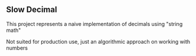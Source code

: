 ## Slow Decimal
This project represents a naive implementation of decimals using "string math"

Not suited for production use, just an algorithmic approach on working with numbers
